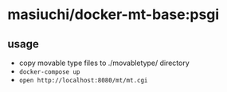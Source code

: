 # masiuchi/docker-mt-base:psgi

## usage

* copy movable type files to ./movabletype/ directory
* `docker-compose up`
* `open http://localhost:8080/mt/mt.cgi`
